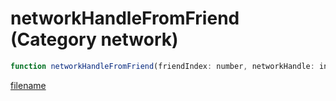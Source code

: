 # networkHandleFromFriend (Category network)

```js
function networkHandleFromFriend(friendIndex: number, networkHandle: intPtr, bufferSize: number): Array
```

[filename](networkHandleFromFriend_m.md ':include')